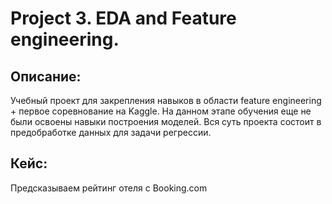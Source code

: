 # Project 3. EDA and Feature engineering.

## Описание:
Учебный проект для закрепления навыков в области feature engineering + первое соревнование на Kaggle.
На данном этапе обучения еще не были освоены навыки построения моделей. 
Вся суть проекта состоит в предобработке данных для задачи регрессии.

## Кейс:
Предсказываем рейтинг отеля с Booking.com
